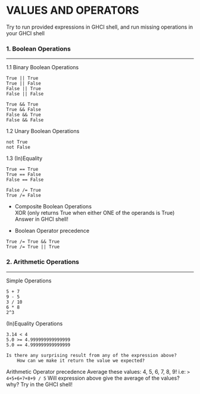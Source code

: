 # VALUES AND OPERATORS


Try to run provided expressions in GHCI shell,
and run missing operations in your GHCI shell


### 1. Boolean Operations
------------------------

1.1 Binary Boolean Operations
```
True || True
True || False
False || True
False || False
```
```
True && True
True && False
False && True
False && False
```

1.2 Unary Boolean Operations
```
not True
not False
```

1.3 (In)Equality
```
True == True
True == False
False == False
```
```
False /= True
True /= False
```

* Composite Boolean Operations  
	XOR (only returns True when either ONE of the operands is True)  
	Answer in GHCI shell!

* Boolean Operator precedence
```
True /= True && True
True /= True || True
```

### 2. Arithmetic Operations
------------------------

Simple Operations
```
5 + 7
9 - 5
3 / 10
6 * 8
2^3
```

(In)Equality Operations
```
3.14 < 4
5.0 >= 4.999999999999999
5.0 == 4.999999999999999
```
	Is there any surprising result from any of the expression above?
		How can we make it return the value we expected?

Arithmetic Operator precedence
	Average these values: 4, 5, 6, 7, 8, 9!
	i.e:
	```
	> 4+5+6+7+8+9 / 5
	```
		Will expression above give the average of the values? why?
		Try in the GHCI shell!
